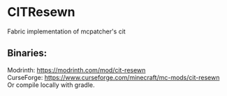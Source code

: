 # CITResewn
Fabric implementation of mcpatcher's cit

## Binaries:
 Modrinth:   https://modrinth.com/mod/cit-resewn  
 CurseForge: https://www.curseforge.com/minecraft/mc-mods/cit-resewn  
 Or compile locally with gradle.
